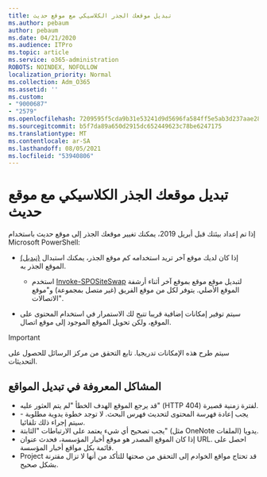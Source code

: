 ```yaml
---
title: تبديل موقعك الجذر الكلاسيكي مع موقع حديث
ms.author: pebaum
author: pebaum
ms.date: 04/21/2020
ms.audience: ITPro
ms.topic: article
ms.service: o365-administration
ROBOTS: NOINDEX, NOFOLLOW
localization_priority: Normal
ms.collection: Adm_O365
ms.assetid: ''
ms.custom:
- "9000687"
- "2579"
ms.openlocfilehash: 7209595f5cda9b31e53241d9d5696fa584ff5e5ab3d237aae28542bf7aec9398
ms.sourcegitcommit: b5f7da89a650d2915dc652449623c78be6247175
ms.translationtype: MT
ms.contentlocale: ar-SA
ms.lasthandoff: 08/05/2021
ms.locfileid: "53940806"
---
```

# <a name="swap-your-classic-root-site-with-a-modern-site"></a>تبديل موقعك الجذر الكلاسيكي مع موقع حديث

إذا تم إعداد بيئتك قبل أبريل 2019، يمكنك تغيير موقعك الجذر إلى موقع حديث باستخدام Microsoft PowerShell:

- إذا كان لديك موقع آخر تريد استخدامه كم موقع الجذر، يمكنك استبدال [(تبديل)](https://docs.microsoft.com/sharepoint/modern-root-site) الموقع الجذر به. 
    - استخدم [Invoke-SPOSiteSwap](https://docs.microsoft.com/powershell/module/sharepoint-online/invoke-spositeswap?view=sharepoint-ps) لتبديل موقع موقع بموقع آخر أثناء أرشفة الموقع الأصلي. يتوفر لكل من موقع الفريق (غير متصل بمجموعة) و"موقع الاتصالات". 

- سيتم توفير إمكانات إضافية قريبا تتيح لك الاستمرار في استخدام المحتوى على الموقع، ولكن تحويل الموقع الموجود إلى موقع اتصال. 
>[!Important]
>سيتم طرح هذه الإمكانات تدريجيا. تابع التحقق من مركز الرسائل للحصول على التحديثات. 

## <a name="known-issues-with-swapping-sites"></a>المشاكل المعروفة في تبديل المواقع

- قد يرجع الموقع الهدف الخطأ "لم يتم العثور عليه" (HTTP 404) لفترة زمنية قصيرة.
- يجب إعادة فهرسة المحتوى لتحديث فهرس البحث. لا توجد خطوة يدوية مطلوبة - سيتم إجراء ذلك تلقائيا.
- يجب تصحيح أي شيء يعتمد على الارتباطات "الثابتة" (مثل OneNote الملفات) يدويا.
- إذا كان الموقع المصدر هو موقع أخبار المؤسسة، فحدث عنوان URL. احصل على قائمة بكل مواقع أخبار المؤسسة.
- Project قد تحتاج مواقع الخوادم إلى التحقق من صحتها للتأكد من أنها لا تزال مقترنة بشكل صحيح.
